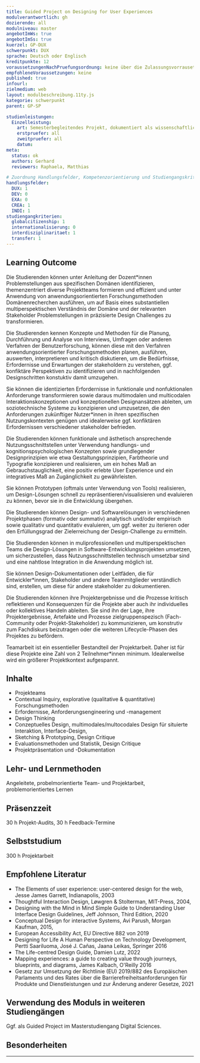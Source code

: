 ```yaml
---
title: Guided Project on Designing for User Experiences
modulverantwortlich: gh
dozierende: all
modulniveau: master
angebotImWs: true
angebotImSs: true
kuerzel: GP-DUX
schwerpunkt: DUX
sprache: Deutsch oder Englisch
kreditpunkte: 12
voraussetzungenNachPruefungsordnung: keine über die Zulassungsvorrausetzungen zum Studium hinausgehenden
empfohleneVoraussetzungen: keine
published: true
infourl: 
zielmedium: web
layout: modulbeschreibung.11ty.js
kategorie: schwerpunkt
parent: GP-SP

studienleistungen:
  Einzelleistung:
    art: Semesterbegleitendes Projekt, dokumentiert als wissenschaftliches Papier / Präsentation
    erstpruefer: all
    zweitpruefer: all
    datum:
meta:
  status: ok
  authors: Gerhard
  reviewers: Raphaela, Matthias

# Zuordnung Handlungsfelder, Kompetenzorientierung und Studiengangskriterien für Modulmatrix
handlungsfelder:
  DUX: 1
  DEV: 0
  EXA: 0
  CREA: 1
  INDI: 1
studiengangkriterien:
  globalcitizenship: 1
  internationalisierung: 0
  interdisziplinaritaet: 1
  transfer: 1
---
```


## Learning Outcome

Die Studierenden können unter Anleitung der Dozent\*innen Problemstellungen aus spezifischen Domänen identifizieren, themenzentriert diverse Projektteams formieren und effizient und unter Anwendung von anwendungsorientierten Forschungsmethoden Domänenrecherchen ausführen, um auf Basis eines substantiellen multiperspektischen Verständnis der Domäne und der relevanten Stakeholder Problemstellungen in präzisierte Design Challenges zu transformieren.

Die Studierenden kennen Konzepte und Methoden für die Planung, Durchführung und Analyse von Interviews, Umfragen oder anderen Verfahren der Benutzerforschung, können diese mit den Verfahren anwendungsorientierter Forschungsmethoden planen, ausführen, auswerten, interpretieren und kritisch diskutieren, um die Bedürfnisse, Erfordernisse und Erwartungen der stakeholdern zu verstehen, ggf. konfiktäre Perspektiven zu identifizieren und in nachfolgenden Designschritten konstuktiv damit umzugehen.

Sie können die identizierten Erfordernisse in funktionale und nonfuktionalen Anforderunge transformieren sowie daraus multimodalen und multicodalen Interaktionskonzeptionen und konzeptionellen Designansätzen ableiten, um soziotechnische Systeme zu konzipieren und umzusetzen, die den Anforderungen zukünftiger Nutzer\*innen in ihren spezifischen Nutzungskontexten genügen und idealerweise ggf. konfiktären Erfordernissen verschiedener stakeholder befrieden.

Die Studierenden können funktionale und ästhetisch ansprechende Nutzungsschnittstellen unter Verwendung handlungs- und kognitionspsychologischen Konzepten sowie grundlegender Designprinzipien wie etwa Gestaltungsprinzipien, Farbtheorie und Typografie konzipieren und realisieren, um ein hohes Maß an Gebrauchstauglichkeit, eine positiv erlebte User Experience und ein integratives Maß an Zugänglichkeit zu gewährleisten.

Sie können Prototypen (oftmals unter Verwendung von Tools) realisieren, um Design-Lösungen schnell zu repräsentieren/visualisieren und evaluieren zu können, bevor sie in die Entwicklung übergehen.

Die Studierenden können Design- und Softwarelösungen in verschiedenen Projektphasen (formativ oder summativ) analytisch und/oder empirisch sowie qualitativ und quantitativ evaluieren, um ggf. weiter zu iterieren oder den Erfüllungsgrad der Zielerreichung der Design-Challenge zu ermitteln.

Die Studierenden können in muliprofessionellen und multiperspektischen Teams die Design-Lösungen in Software-Entwicklungsprojekten umsetzen, um sicherzustellen, dass Nutzungsschnittstellen technisch umsetzbar sind und eine nahtlose Integration in die Anwendung möglich ist.

Sie können Design-Dokumentationen oder Leitfäden, die für Entwickler\*innen, Stakeholder und andere Teammitglieder verständlich sind, erstellen, um diese für andere stakeholder zu dokumentieren.

Die Studierenden können ihre Projektergebnisse und die Prozesse kritisch reflektieren und Konsequenzen für die Projekte aber auch ihr individuelles oder kollektives Handeln ableiten. Sie sind ihn der Lage, ihre Projektergebnisse, Artefakte und Prozesse zielgruppenspezisch (Fach-Community oder Projekt-Stakeholder) zu kommunizieren, um konstrutiv zum Fachdiskurs beizutragen oder die weiteren Lifecycle-Phasen des Projektes zu befördern.

Teamarbeit ist ein essentieller Bestandteil der Projektarbeit. Daher ist für diese Projekte eine Zahl von 2 Teilnehmer\*innen minimum. Idealerweilse wird ein größerer Projektkontext aufgespannt.

## Inhalte
- Projekteams
- Contextual Inquiry, explorative (qualitative & quantitative) Forschungsmethoden
- Erfordernisse, Anforderungsengineering und -management
- Design Thinking
- Conzeptuelles Design, multimodales/multocodales Design für situierte Interaktion, Interface-Design,
- Sketching & Prototyping, Design Critique
- Evaluationsmethoden und Statistik, Design Critique
- Projektpräsentation und -Dokumentation


## Lehr- und Lernmethoden
Angeleitete, probelmorientierte Team- und Projektarbeit, problemorientiertes Lernen

## Präsenzzeit
30 h Projekt-Audits, 30 h Feedback-Termine 

## Selbststudium
300 h Projektarbeit

## Empfohlene Literatur

- The Elements of user experience: user-centered design for the web, Jesse James Garrett, Indianapolis, 2003
- Thoughtful Interaction Design, Løwgren & Stolterman, MIT-Press, 2004,
- Designing with the Mind in Mind Simple Guide to Understanding User Interface Design Guidelines, Jeff Johnson, Third Edition, 2020
- Conceptual Design for interactive Systems, Avi Parush, Morgan Kaufman, 2015,
- European Accessibility Act, EU Directive 882 von 2019
- Designing for Life A Human Perspective on Technology Development, Pertti Saariluoma, José J. Cañas, Jaana Leikas, Springer 2016
- The Life-centred Design Guide, Damien Lutz, 2022
- Mapping experiences: a guide to creating value through journeys, blueprints, and diagrams, James Kalbach, O'Reilly 2016
- Gesetz zur Umsetzung der Richtlinie (EU) 2019/882 des Europäischen Parlaments und des Rates über die Barrierefreiheitsanforderungen für Produkte und Dienstleistungen und zur Änderung anderer Gesetze, 2021


## Verwendung des Moduls in weiteren Studiengängen

Ggf. als Guided Project im Masterstudiengang Digital Sciences.

## Besonderheiten

---
